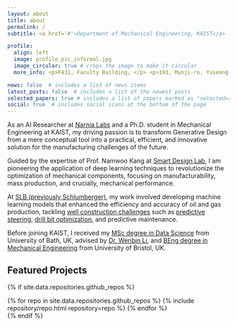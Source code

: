 ```yaml
---
layout: about
title: about
permalink: /
subtitle: <a href='#'>Department of Mechanical Engineering, KAIST</a>

profile:
  align: left
  image: profile_pic_informal.jpg
  image_circular: true # crops the image to make it circular
  more_info: <p>F431, Faculty Building, </p> <p>193, Munji-ro, Yuseong-gu, </p> <p>Daejeon, Republic of Korea</p>

news: false  # includes a list of news items
latest_posts: false  # includes a list of the newest posts
selected_papers: true # includes a list of papers marked as "selected={true}"
social: true  # includes social icons at the bottom of the page
---
```


As an AI Researcher at [Narnia Labs](https://www.narnia.ai/) and a Ph.D. student in Mechanical Engineering at KAIST, my driving passion is to transform Generative Design from a mere conceptual tool into a practical, efficient, and innovative solution for the manufacturing challenges of the future. 

Guided by the expertise of Prof. Namwoo Kang at [Smart Design Lab](http://www.smartdesignlab.org/index.html), I am pioneering the application of deep learning techniques to revolutionize the optimization of mechanical components, focusing on manufacturability, mass production, and crucially, mechanical performance.

At [SLB (previously Schlumberger)](https://www.slb.com/), my work involved developing machine learning models that enhanced the efficiency and accuracy of oil and gas production, tackling [well construction challenges](https://www.slb.com/products-and-services/innovating-in-oil-and-gas/drilling/bottomhole-assemblies) such as [predictive steering](https://www.slb.com/products-and-services/innovating-in-oil-and-gas/drilling/bottomhole-assemblies/directional-drilling/autonomous-solutions), [drill bit optimization](https://www.slb.com/products-and-services/innovating-in-oil-and-gas/drilling/bottomhole-assemblies/drill-bits), and predictive maintenance.

Before joining KAIST, I received my [MSc degree in Data Science](https://www.bath.ac.uk/courses/postgraduate-2024/taught-postgraduate-courses/msc-data-science-with-professional-placement/) from University of Bath, UK, advised by [Dr. Wenbin Li](https://peringlab.org/), and [BEng degree in Mechanical Engineering](https://www.bristol.ac.uk/study/undergraduate/2024/mechanical-engineering/beng-mechanical-engineering/) from University of Bristol, UK.

## Featured Projects

{% if site.data.repositories.github_repos %}
<div class="repositories d-flex flex-wrap flex-md-row flex-column justify-content-between align-items-center">
  {% for repo in site.data.repositories.github_repos %}
    {% include repository/repo.html repository=repo %}
  {% endfor %}
</div>
{% endif %}
